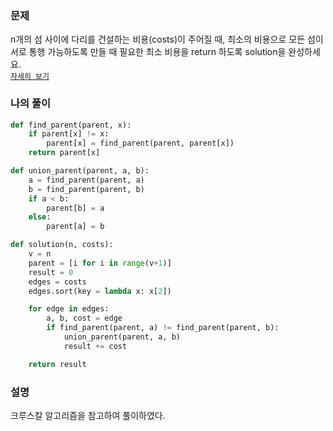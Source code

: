 ### 문제
n개의 섬 사이에 다리를 건설하는 비용(costs)이 주어질 때, 최소의 비용으로 모든 섬이 서로 통행 가능하도록 만들 때 필요한 최소 비용을 return 하도록 solution을 완성하세요.  
[`자세히 보기`](https://programmers.co.kr/learn/courses/30/lessons/42861)

### 나의 풀이
```python
def find_parent(parent, x):
    if parent[x] != x:
        parent[x] = find_parent(parent, parent[x])
    return parent[x]

def union_parent(parent, a, b):
    a = find_parent(parent, a)
    b = find_parent(parent, b)
    if a < b:
        parent[b] = a
    else:
        parent[a] = b

def solution(n, costs):
    v = n
    parent = [i for i in range(v+1)]
    result = 0
    edges = costs
    edges.sort(key = lambda x: x[2])

    for edge in edges:
        a, b, cost = edge
        if find_parent(parent, a) != find_parent(parent, b):
            union_parent(parent, a, b)
            result += cost

    return result
```

### 설명
크루스칼 알고리즘을 참고하여 풀이하였다.
